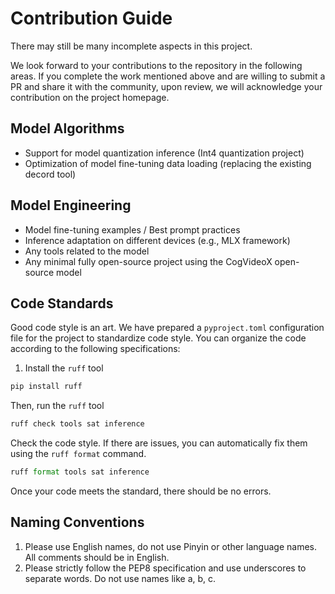 # Contribution Guide

There may still be many incomplete aspects in this project.

We look forward to your contributions to the repository in the following areas. If you complete the work mentioned above
and are willing to submit a PR and share it with the community, upon review, we
will acknowledge your contribution on the project homepage.

## Model Algorithms

- Support for model quantization inference (Int4 quantization project)
- Optimization of model fine-tuning data loading (replacing the existing decord tool)

## Model Engineering

- Model fine-tuning examples / Best prompt practices
- Inference adaptation on different devices (e.g., MLX framework)
- Any tools related to the model
- Any minimal fully open-source project using the CogVideoX open-source model

## Code Standards

Good code style is an art. We have prepared a `pyproject.toml` configuration file for the project to standardize code
style. You can organize the code according to the following specifications:

1. Install the `ruff` tool

```py
pip install ruff
```

Then, run the `ruff` tool

```py
ruff check tools sat inference
```

Check the code style. If there are issues, you can automatically fix them using the `ruff format` command.

```py
ruff format tools sat inference
```

Once your code meets the standard, there should be no errors.

## Naming Conventions
1. Please use English names, do not use Pinyin or other language names. All comments should be in English.
2. Please strictly follow the PEP8 specification and use underscores to separate words. Do not use names like a, b, c.


